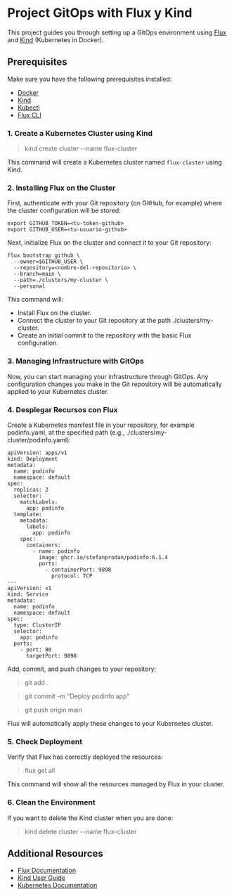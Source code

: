 # Project GitOps with Flux y Kind

This project guides you through setting up a GitOps environment using [Flux](https://fluxcd.io) and [Kind](https://kind.sigs.k8s.io/) (Kubernetes in Docker).

## Prerequisites

Make sure you have the following prerequisites installed:

- [Docker](https://www.docker.com/get-started)
- [Kind](https://kind.sigs.k8s.io/)
- [Kubectl](https://kubernetes.io/docs/tasks/tools/)
- [Flux CLI](https://fluxcd.io/flux/installation/#install-the-flux-cli)

### 1. Create a Kubernetes Cluster using Kind

> kind create cluster --name flux-cluster

This command will create a Kubernetes cluster named `flux-cluster` using Kind.

### 2. Installing Flux on the Cluster

First, authenticate with your Git repository (on GitHub, for example) where the cluster configuration will be stored:

    export GITHUB_TOKEN=<tu-token-github>
    export GITHUB_USER=<tu-usuario-github>

Next, initialize Flux on the cluster and connect it to your Git repository:

    flux bootstrap github \
      --owner=$GITHUB_USER \
      --repository=<nombre-del-repositorio> \
      --branch=main \
      --path=./clusters/my-cluster \
      --personal

This command will:

- Install Flux on the cluster.
- Connect the cluster to your Git repository at the path ./clusters/my-cluster.
- Create an initial commit to the repository with the basic Flux configuration.

### 3. Managing Infrastructure with GitOps

Now, you can start managing your infrastructure through GitOps. Any configuration changes you make in the Git repository will be automatically applied to your Kubernetes cluster.

### 4. Desplegar Recursos con Flux
Create a Kubernetes manifest file in your repository, for example podinfo.yaml, at the specified path (e.g., ./clusters/my-cluster/podinfo.yaml):

    apiVersion: apps/v1
    kind: Deployment
    metadata:
      name: podinfo
      namespace: default
    spec:
      replicas: 2
      selector:
        matchLabels:
          app: podinfo
      template:
        metadata:
          labels:
            app: podinfo
        spec:
          containers:
            - name: podinfo
              image: ghcr.io/stefanprodan/podinfo:6.1.4
              ports:
                - containerPort: 9898
                  protocol: TCP
    ---
    apiVersion: v1
    kind: Service
    metadata:
      name: podinfo
      namespace: default
    spec:
      type: ClusterIP
      selector:
        app: podinfo
      ports:
        - port: 80
          targetPort: 9898

Add, commit, and push changes to your repository:

> git add .

> git commit -m "Deploy podinfo app"

> git push origin main

Flux will automatically apply these changes to your Kubernetes cluster.

### 5. Check Deployment

Verify that Flux has correctly deployed the resources:

> flux get all

This command will show all the resources managed by Flux in your cluster.

### 6. Clean the Environment

If you want to delete the Kind cluster when you are done:

> kind delete cluster --name flux-cluster

## Additional Resources

- [Flux Documentation](https://fluxcd.io/flux/)
- [Kind User Guide](https://kind.sigs.k8s.io/docs/user/quick-start/)
- [Kubernetes Documentation](https://kubernetes.io/docs/home/)
